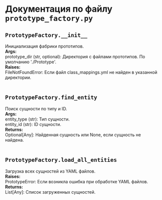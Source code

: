 # Документация по файлу `prototype_factory.py`


## `PrototypeFactory.__init__`<br>
Инициализация фабрики прототипов.<br>
**Args:**<br>
prototype_dir (str, optional): Директория с файлами прототипов. По умолчанию './Prototype'.<br>
**Raises:**<br>
FileNotFoundError: Если файл class_mappings.yml не найден в указанной директории.<br>
<br>

## `PrototypeFactory.find_entity`<br>
Поиск сущности по типу и ID.<br>
**Args:**<br>
entity_type (str): Тип сущности.<br>
entity_id (str): ID сущности.<br>
**Returns:**<br>
Optional[Any]: Найденная сущность или None, если сущность не найдена.<br>
<br>

## `PrototypeFactory.load_all_entities`<br>
Загрузка всех сущностей из YAML файлов.<br>
**Raises:**<br>
PrototypeError: Если возникла ошибка при обработке YAML файлов.<br>
**Returns:**<br>
List[Any]: Список загруженных сущностей.<br>
<br>
